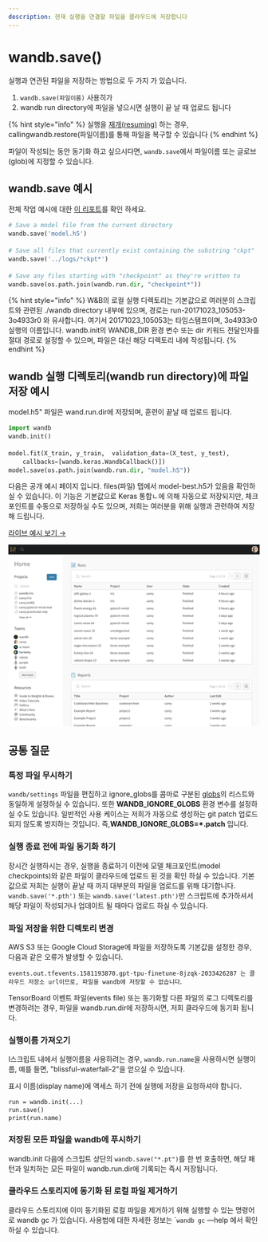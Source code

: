 ```yaml
---
description: 현재 실행을 연결할 파일을 클라우드에 저장합니다
---
```


# wandb.save\(\)

 실행과 연관된 파일을 저장하는 방법으로 두 가지 가 있습니다.

1.  `wandb.save(파일이름)` 사용히가
2. wandb run directory에 파일을 넣으시면 실행이 끝 날 때 업로드 됩니다

{% hint style="info" %}
실행을 [재개\(resuming\)](https://docs.wandb.com/library/advanced/resuming) 하는 경우, callingwandb.restore\(파일이름\)를 통해 파일을 복구할 수 있습니다
{% endhint %}

파일이 작성되는 동안 동기화 하고 싶으시다면, `wandb.save`에서 파일이름 또는 글로브\(glob\)에 지정할 수 있습니다.

##  **wandb.save 예시**

전체 작업 예시에 대한 [이 리포트](https://app.wandb.ai/lavanyashukla/save_and_restore/reports/Saving-and-Restoring-Models-with-W%26B--Vmlldzo3MDQ3Mw)를 확인 하세요.

```python
# Save a model file from the current directory
wandb.save('model.h5')

# Save all files that currently exist containing the substring "ckpt"
wandb.save('../logs/*ckpt*')

# Save any files starting with "checkpoint" as they're written to
wandb.save(os.path.join(wandb.run.dir, "checkpoint*"))
```

{% hint style="info" %}
W&B의 로컬 실행 디렉토리는 기본값으로 여러분의 스크립트와 관련된 ./wandb directory 내부에 있으며, 경로는 run-20171023\_105053-3o4933r0 와 유사합니다. 여기서 20171023\_105053는 타임스탬프이며, 3o4933r0 실행의 이름입니다. wandb.init의 WANDB\_DIR 환경 변수 또는 dir 키워드 전달인자를 절대 경로로 설정할 수 있으며, 파일은 대신 해당 디렉토리 내에 작성됩니다.
{% endhint %}

## **wandb 실행 디렉토리\(wandb run directory\)에 파일 저장 예시**

model.h5" 파일은 wand.run.dir에 저장되며, 훈련이 끝날 때 업로드 됩니다.

```python
import wandb
wandb.init()

model.fit(X_train, y_train,  validation_data=(X_test, y_test),
    callbacks=[wandb.keras.WandbCallback()])
model.save(os.path.join(wandb.run.dir, "model.h5"))
```

다음은 공개 예시 페이지 입니다. files\(파일\) 탭에서 model-best.h5가 있음을 확인하실 수 있습니다. 이 기능은 기본값으로 Keras 통합ㄴ에 의해 자동으로 저장되지만, 체크포인트를 수동으로 저장하실 수도 있으며, 저희는 여러분을 위해 실행과 관련하여 저장해 드립니다.

 [라이브 예시 보기 →](https://app.wandb.ai/wandb/neurips-demo/runs/206aacqo/files)​

![](../.gitbook/assets/image%20%2839%29%20%285%29.png)

## **공통 질문**

###  **특정 파일 무시하기**

 `wandb/settings` 파일을 편집하고 ignore\_globs를 콤마로 구분된 [globs](https://en.wikipedia.org/wiki/Glob_%28programming%29)의 리스트와 동일하게 설정하실 수 있습니다. 또한 **WANDB\_IGNORE\_GLOBS** 환경 변수를 설정하실 수도 있습니다. 일반적인 사용 케이스는 저희가 자동으로 생성하는 git patch 업로드 되지 않도록 방지하는 것입니다. 즉,**WANDB\_IGNORE\_GLOBS=\*.patch** 입니다.  


###  **실행 종료 전에 파일 동기화 하기**

 장시간 실행하시는 경우, 실행을 종료하기 이전에 모델 체크포인트\(model checkpoints\)와 같은 파일이 클라우드에 업로드 된 것을 확인 하실 수 있습니다. 기본값으로 저희는 실행이 끝날 때 까지 대부분의 파일을 업로드를 위해 대기합니다. `wandb.save('*.pth')` 또는 `wandb.save('latest.pth')`만 스크립트에 추가하셔서 해당 파일이 작성되거나 업데이트 될 때마다 업로드 하실 수 있습니다.

###  **파일 저장을 위한 디렉토리 변경**

AWS S3 또는 Google Cloud Storage에 파일을 저장하도록 기본값을 설정한 경우, 다음과 같은 오류가 발생할 수 있습니다.

`events.out.tfevents.1581193870.gpt-tpu-finetune-8jzqk-2033426287 는 클라우드 저장소 url이므로, 파일을 wandb에 저장할 수 없습니다`.

TensorBoard 이벤트 파일\(events file\) 또는 동기화할 다른 파일의 로그 디렉토리를 변경하려는 경우, 파일을 wandb.run.dir에 저장하시면, 저희 클라우드에 동기화 됩니다.

###  **실행이름 가져오기**

I스크립트 내에서 실행이름을 사용하려는 경우, `wandb.run.name`을 사용하시면 실행이름, 예를 들면, "blissful-waterfall-2"을 얻으실 수 있습니다.

표시 이름\(display name\)에 액세스 하기 전에 실행에 저장을 요청하셔야 합니다.

```text
run = wandb.init(...)
run.save()
print(run.name)
```

###  **저장된 모든 파일을 wandb에 푸시하기**

wandb.init 다음에 스크립트 상단의 `wandb.save("*.pt")`를 한 번 호출하면, 해당 패턴과 일치하는 모든 파일이 wandb.run.dir에 기록되는 즉시 저장됩니다.

### **클라우드 스토리지에 동기화 된 로컬 파일 제거하기**

 클라우드 스토리지에 이미 동기화된 로컬 파일을 제거하기 위해 실행할 수 있는 명령어로 wandb gc 가 있습니다. 사용법에 대한 자세한 정보는 \``wandb gc` —help 에서 확인하실 수 있습니다.

